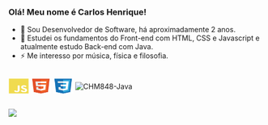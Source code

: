 ### Olá! Meu nome é Carlos Henrique!

- 🔭 Sou Desenvolvedor de Software, há aproximadamente 2 anos.
- 🌱 Estudei os fundamentos do Front-end com HTML, CSS e Javascript e atualmente estudo Back-end com Java.
- ⚡ Me interesso por música, física e filosofia.

<div style="display: inline_block"><br>
    <img align="center" alt="CHM848-Js" height="30" width="40" src="https://raw.githubusercontent.com/devicons/devicon/master/icons/javascript/javascript-plain.svg">
    <img align="center" alt="CHM848-HTML" height="30" width="40" src="https://raw.githubusercontent.com/devicons/devicon/master/icons/html5/html5-original.svg">
    <img align="center" alt="CHM848-CSS" height="30" width="40" src="https://raw.githubusercontent.com/devicons/devicon/master/icons/css3/css3-original.svg">
    <img align="center" alt="CHM848-Java" height="30" width="40" src="https://cdn.jsdelivr.net/gh/devicons/devicon/icons/java/java-original.svg">
<div>
  
  
  ##
  
  <div> 
  <a href="https://www.linkedin.com/in/carlos-henrique-desenvolvimento-de-software/" target="_blank"><img src="https://img.shields.io/badge/-LinkedIn-%230077B5?style=for-the-badge&logo=linkedin&logoColor=white" target="_blank"></a>
    <div>
    
    
  
  
  

